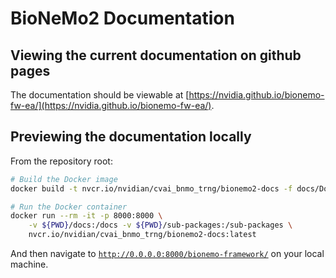 # BioNeMo2 Documentation

## Viewing the current documentation on github pages

The documentation should be viewable at [https://nvidia.github.io/bionemo-fw-ea/](https://nvidia.github.io/bionemo-fw-ea/).

## Previewing the documentation locally

From the repository root:

```bash
# Build the Docker image
docker build -t nvcr.io/nvidian/cvai_bnmo_trng/bionemo2-docs -f docs/Dockerfile .

# Run the Docker container
docker run --rm -it -p 8000:8000 \
    -v ${PWD}/docs:/docs -v ${PWD}/sub-packages:/sub-packages \
    nvcr.io/nvidian/cvai_bnmo_trng/bionemo2-docs:latest
```

And then navigate to [`http://0.0.0.0:8000/bionemo-framework/`](http://0.0.0.0:8000/bionemo-framework/) on your local machine.
